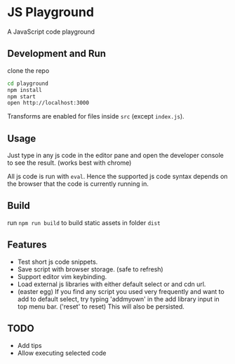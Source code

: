# JS Playground

A JavaScript code playground

## Development and Run

clone the repo

```bash
cd playground
npm install
npm start
open http://localhost:3000
```

Transforms are enabled for files inside `src` (except `index.js`).

## Usage

Just type in any js code in the editor pane and open the developer console to see
the result. (works best with chrome)

All js code is run with `eval`. Hence the supported js code syntax depends on the
browser that the code is currently running in.

## Build

run `npm run build` to build static assets in folder `dist`

## Features

+ Test short js code snippets.
+ Save script with browser storage. (safe to refresh)
+ Support editor vim keybinding.
+ Load external js libraries with either default select or and cdn url.
+ (easter egg) If you find any script you used very frequently and want to add to default select,
try typing 'addmyown' in the add library input in top menu bar. ('reset' to reset) This will also be persisted.

## TODO

+ Add tips
+ Allow executing selected code
